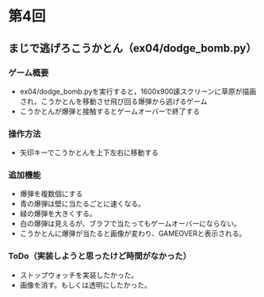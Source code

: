 # 第4回
## まじで逃げろこうかとん（ex04/dodge_bomb.py）
### ゲーム概要
- ex04/dodge_bomb.pyを実行すると，1600x900䛾スクリーンに草原が描画され，こうかとんを移動させ飛び回る爆弾から逃げるゲーム
- こうかとんが爆弾と接触するとゲームオーバーで終了する
### 操作方法
- 矢印キーでこうかとんを上下左右に移動する
### 追加機能
- 爆弾を複数個にする
- 青の爆弾は壁に当たるごとに速くなる。
- 緑の爆弾を大きくする。
- 白の爆弾は見えるが、ブラフで当たってもゲームオーバーにならない。
- こうかとんに爆弾が当たると画像が変わり、GAMEOVERと表示される。
### ToDo（実装しようと思ったけど時間がなかった）
- ストップウォッチを実装したかった。
- 画像を消す。もしくは透明にしたかった。